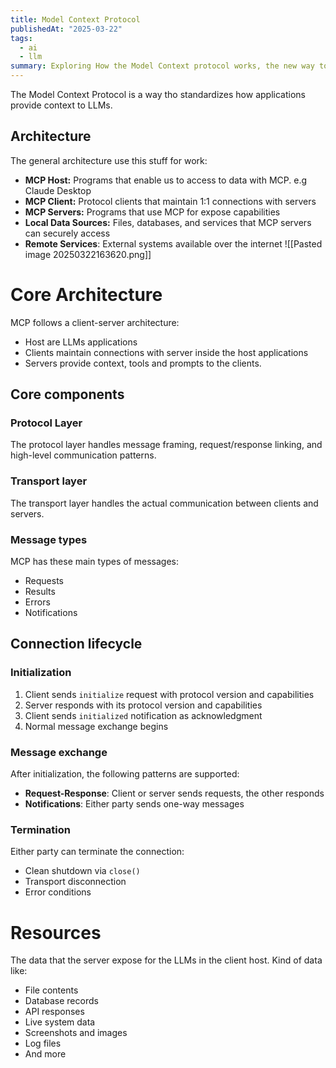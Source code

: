 ```yaml
---
title: Model Context Protocol
publishedAt: "2025-03-22"
tags:
  - ai
  - llm
summary: Exploring How the Model Context protocol works, the new way to add context to an LLM model.
---
```


The Model Context Protocol is a way tho standardizes how applications provide context to LLMs.

## Architecture

The general architecture use this stuff for work:

- **MCP Host:** Programs that enable us to access to data with MCP. e.g Claude Desktop
- **MCP Client:** Protocol clients that maintain 1:1 connections with servers
- **MCP Servers:** Programs that use MCP for expose capabilities
- **Local Data Sources:** Files, databases, and services that MCP servers can securely access
- **Remote Services**: External systems available over the internet
  ![[Pasted image 20250322163620.png]]

# Core Architecture

MCP follows a client-server architecture:

- Host are LLMs applications
- Clients maintain connections with server inside the host applications
- Servers provide context, tools and prompts to the clients.

## Core components

### Protocol Layer

The protocol layer handles message framing, request/response linking, and high-level communication patterns.

### Transport layer

The transport layer handles the actual communication between clients and servers.

### Message types

MCP has these main types of messages:

- Requests
- Results
- Errors
- Notifications

## Connection lifecycle

### Initialization

1. Client sends `initialize` request with protocol version and capabilities
2. Server responds with its protocol version and capabilities
3. Client sends `initialized` notification as acknowledgment
4. Normal message exchange begins

### Message exchange

After initialization, the following patterns are supported:

- **Request-Response**: Client or server sends requests, the other responds
- **Notifications**: Either party sends one-way messages

### Termination

Either party can terminate the connection:

- Clean shutdown via `close()`
- Transport disconnection
- Error conditions

# Resources

The data that the server expose for the LLMs in the client host. Kind of data like:

- File contents
- Database records
- API responses
- Live system data
- Screenshots and images
- Log files
- And more
